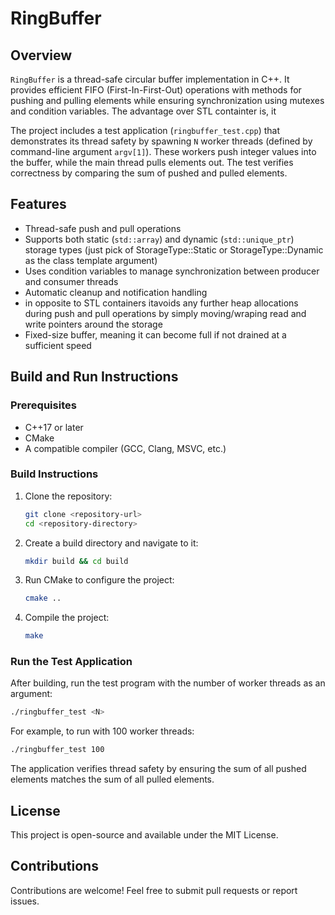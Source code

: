 # RingBuffer

## Overview

`RingBuffer` is a thread-safe circular buffer implementation in C++. It provides efficient FIFO (First-In-First-Out) operations with methods for pushing and pulling elements while ensuring synchronization using mutexes and condition variables. The advantage over STL containter is, it 

The project includes a test application (`ringbuffer_test.cpp`) that demonstrates its thread safety by spawning `N` worker threads (defined by command-line argument `argv[1]`). These workers push integer values into the buffer, while the main thread pulls elements out. The test verifies correctness by comparing the sum of pushed and pulled elements.

## Features
- Thread-safe push and pull operations
- Supports both static (`std::array`) and dynamic (`std::unique_ptr`) storage types (just pick of StorageType::Static or StorageType::Dynamic as the class template argument)
- Uses condition variables to manage synchronization between producer and consumer threads
- Automatic cleanup and notification handling
- in opposite to STL containers itavoids any further heap allocations during push and pull operations by simply moving/wraping read and write pointers around the storage
- Fixed-size buffer, meaning it can become full if not drained at a sufficient speed

## Build and Run Instructions

### Prerequisites
- C++17 or later
- CMake
- A compatible compiler (GCC, Clang, MSVC, etc.)

### Build Instructions
1. Clone the repository:
   ```sh
   git clone <repository-url>
   cd <repository-directory>
   ```
2. Create a build directory and navigate to it:
   ```sh
   mkdir build && cd build
   ```
3. Run CMake to configure the project:
   ```sh
   cmake ..
   ```
4. Compile the project:
   ```sh
   make
   ```

### Run the Test Application
After building, run the test program with the number of worker threads as an argument:
```sh
./ringbuffer_test <N>
```
For example, to run with 100 worker threads:
```sh
./ringbuffer_test 100
```

The application verifies thread safety by ensuring the sum of all pushed elements matches the sum of all pulled elements.

## License
This project is open-source and available under the MIT License.

## Contributions
Contributions are welcome! Feel free to submit pull requests or report issues.

